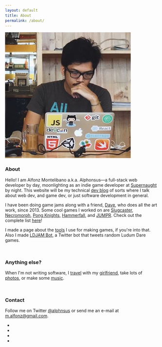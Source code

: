 ```yaml
---
layout: default
title: About
permalink: /about/
---
```


<div class="profile-pic">
	<img src="/images/pp3.jpg"/>
</div>

### About

Hello! I am Alfonz Montelibano a.k.a. Alphonsus—a full-stack web developer by day, moonlighting as an indie game developer at [Supernaught](http://twitter.com/_supernaught) by night. This website will be my technical [dev blog](/blog) of sorts where I talk about web dev, and game dev, or just software development in general.

I have been doing game jams along with a friend, [Dave](http://twitter.com/momorgoth), who does all the art work, since 2013. Some cool games I worked on are [Slugcaster](http://supernaught.itch.io/slugcaster), [Necromorph](http://supernaught.itch.io/necromorph), [Pong Knights](http://alphonsus.itch.io/pong-knights), [Hammerfall](http://www.ludumdare.com/compo/ludum-dare-28/?action=preview&uid=25961), and [JUMPR](http://supernaught.itch.io/jumpr). Check out the complete list [here](/projects)!

I made a page about the [tools](/tools) I use for making games, if you're into that. Also I made [LDJAM Bot](http://twitter.com/ldjambot), a Twitter bot that tweets random Ludum Dare games.

&nbsp;

### Anything else?

When I'm not writing software, I [travel](http://fonxnix.com) with my [girlfriend](http://instagram.com/danicagale), take lots of [photos](http://instagram.com/alfonzm), or make some [music](http://soundcloud.com/alphonsus).

&nbsp;

### Contact

Follow me on Twitter [@alphnsus](http://twitter.com/alphnsus) or send me an e-mail at [m.alfonz@gmail.com](mailto:m.alfonz@gmail.com).


<div id="home">
<ul class="social-media">
	<li><a href="http://twitter.com/{{ site.twitter_username }}"><i class="fa fa-lg fa-twitter"></i></a></li>
	<li><a href="http://github.com/{{ site.github_username }}"><i class="fa fa-lg fa-github-alt"></i></a></li>
	<li><a href="http://stackoverflow.com/users/4007220/alphonsus"><i class="fa fa-lg fa-stack-overflow"></i></a></li>
	<li><a href="mailto:{{ site.email }}"><i class="fa fa-lg fa-envelope"></i></a></li>
</ul>
</div>